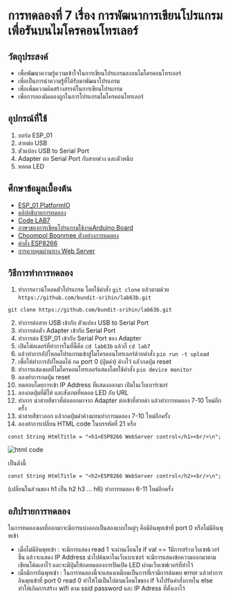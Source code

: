 # การทดลองที่ 7 เรื่อง การพัฒนาการเขียนโปรแกรมเพื่อรันบนไมโครคอนโทรเลอร์  
## วัตถุประสงค์
  * เพื่อพัฒนาความรู้ความเข้าใจในการเขียนโปรแกรมลงบนไมโครคอนโทรเลอร์
  * เพื่อเป็นการนำความรู้ที่ได้รับมาพัฒนาโปรแกรม
  * เพื่อเพิ่มความคิดสร้างสรรค์ในการเขียนโปรแกรม
  * เพื่อการลองผิดลองถูกในการโปรแกรมไมโครคอนโทรเลอร์
## อุปกรณ์ที่ใช้ 
  1. บอร์ด ESP_01
  2. สายต่อ USB
  3. ตัวแปลง USB to Serial Port 
  4. Adapter ต่อ Serial Port กับสายพ่วง และตัวหนีบ
  5. หลอด LED
## ศึกษาข้อมูลเบื้องต้น
  * [ESP_01 PlatformIO](https://docs.platformio.org/en/latest/boards/espressif8266/esp01.html)
  * [คลิปอธิบายการทดลอง]()
  * [Code LAB7](https://github.com/bundit-srihin/lab63b/blob/main/lab7/src/main.cpp)
  * [ภาษาของการเขียนโปรแกรมใช้งานArduino Board](https://arduinothing.blogspot.com/2016/04/arduino-cc.html)
  * [Choompol Boonmee ตัวอย่างการทดลอง](https://github.com/choompol-boonmee/lab63b.git)
  * [คำสั่ง ESP8266](https://links2004.github.io/Arduino/annotated.html)
  * [การควบคุมผ่านทาง Web Server](https://sites.google.com/site/eplearn/wifi/control_via_web_server)
## วิธีการทำการทดลอง
  1. ทำการดาวน์โหลดตัวโปรแกรม โดยใช้คำสั่ง `git clone` แล้วตามด้วย `https://github.com/bundit-srihin/lab63b.git`
```
git clone https://github.com/bundit-srihin/lab63b.git
```
  2. ทำการต่อสาย USB เข้ากับ ตัวแปลง USB to Serial Port
  3. ทำการต่อตัว Adapter เข้ากับ Serial Port
  4. ทำการต่อ ESP_01 เข้ากับ Serial Port ของ Adapter
  5. เปิดโฟลเดอร์ที่ทำการในที่นี้คือ `cd lab63b` แล้วก็ `cd lab7`
  6. แล้วทำการอัปโหลดโปรแกรมเข้าสู่ไมโครคอนโทรเลอร์ด้วยคำสั่ง `pio run -t upload`
  7. เพื่อให้ทำการอัปโหลดได้ กด port 0 (ปุ่มดำ) ค้างไว้ แลัวกดปุ่ม reset
  8. ทำการแสดงผลที่ไมโครคอนโทรเลอร์แสดงโดยใช้คำสั่ง `pio device monitor`
  9. ลองทำการกดปุ่ม reset 
  10. ทดสอบโดยการเข้า IP Address ที่แสดงออกมา เปิดในเว็บเบาร์เซอร์
  11. ลองกดปุ่มที่มีให้ และสังเกตที่หลอด LED กับ URL
  12. ทำการ นำสายสีขาวที่ต่อออกมาจาก Adapter ต่อเข้าที่สายดำ แล้วทำการทดลอง 7-10 ใหม่อีกครั้ง
  13. นำสายสีขาวออก แล้วกดปุ่มดำค้างแทนทำการมดลอง 7-10 ใหม่อีกครั้ง 
  14. ลองทำการเปลี่ยน HTML code ในบรรทัดที่ 21 หรือ
```
const String HtmlTitle = "<h1>ESP8266 WebServer control</h1><br/>\n";
```
![html code](https://user-images.githubusercontent.com/80879119/113110768-a721e000-9231-11eb-9d68-eaf1401a091e.png)

เป็นดังนี้
```
const String HtmlTitle = "<h2>ESP8266 WebServer control</h2><br/>\n";
```
(เปลี่ยนในส่วนของ h1 เป็น h2 h3 ... h6) ทำการทดลอง 6-11 ใหม่อีกครั้ง
## อภิปรายการทดลอง 
 ในการทดลองผลที่ออกมาจะมีการแบ่งออกเป็นสองแบบใหญ่ๆ คือมีอินพุทเข้าที่ port 0 หรือไม่มีอินพุทเข้า
  * เมื่อไม่มีอินพุทเข้า : จะมีการแสดง read 1 จะผ่านเงื่อนไข if val == 1มีการสร้างเว็บเซฟเวอร์ขึ้น แล้วจะแสดง IP Address นำไปค้นหาในเว็บเบาเซอร์ จะมีการแสดงข้อความออกมาตามเขียนโค้ดเอาไว้ และจะมีปุ่มให้กดทดลองการปิดเปิด LED ผ่านเว็บเซฟเวอร์ที่ทำไว้
  * เมื่อมีการอินพุทเข้า : ในการทดลองนี้จะแสดงเหมือนเป็นการที่เรามีการค้นพบ error แล้วทำการอินพุทเข้าที่ port 0 read 0 ทำให้ไม่เป็นไปตามเงื่อนไขของ if จึงไปรันคำสั่งภายใน else ทำให้เกิดการสร้าง wifi ตาม ssid password และ IP Adress ที่ตั้งเอาไว้
